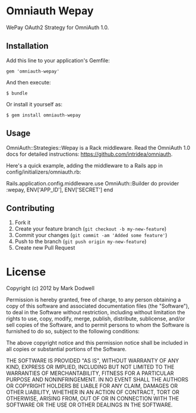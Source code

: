 # Omniauth Wepay

WePay OAuth2 Strategy for OmniAuth 1.0.

## Installation

Add this line to your application's Gemfile:

    gem 'omniauth-wepay'

And then execute:

    $ bundle

Or install it yourself as:

    $ gem install omniauth-wepay

## Usage

OmniAuth::Strategies::Wepay is a Rack middleware. Read the OmniAuth 1.0 docs for detailed instructions: https://github.com/intridea/omniauth.

Here's a quick example, adding the middleware to a Rails app in config/initializers/omniauth.rb:

Rails.application.config.middleware.use OmniAuth::Builder do
  provider :wepay, ENV['APP_ID'], ENV['SECRET']
end




## Contributing

1. Fork it
2. Create your feature branch (`git checkout -b my-new-feature`)
3. Commit your changes (`git commit -am 'Added some feature'`)
4. Push to the branch (`git push origin my-new-feature`)
5. Create new Pull Request


# License

Copyright (c) 2012 by Mark Dodwell

Permission is hereby granted, free of charge, to any person obtaining a copy of this software and associated documentation files (the "Software"), to deal in the Software without restriction, including without limitation the rights to use, copy, modify, merge, publish, distribute, sublicense, and/or sell copies of the Software, and to permit persons to whom the Software is furnished to do so, subject to the following conditions:

The above copyright notice and this permission notice shall be included in all copies or substantial portions of the Software.

THE SOFTWARE IS PROVIDED "AS IS", WITHOUT WARRANTY OF ANY KIND, EXPRESS OR IMPLIED, INCLUDING BUT NOT LIMITED TO THE WARRANTIES OF MERCHANTABILITY, FITNESS FOR A PARTICULAR PURPOSE AND NONINFRINGEMENT. IN NO EVENT SHALL THE AUTHORS OR COPYRIGHT HOLDERS BE LIABLE FOR ANY CLAIM, DAMAGES OR OTHER LIABILITY, WHETHER IN AN ACTION OF CONTRACT, TORT OR OTHERWISE, ARISING FROM, OUT OF OR IN CONNECTION WITH THE SOFTWARE OR THE USE OR OTHER DEALINGS IN THE SOFTWARE.
